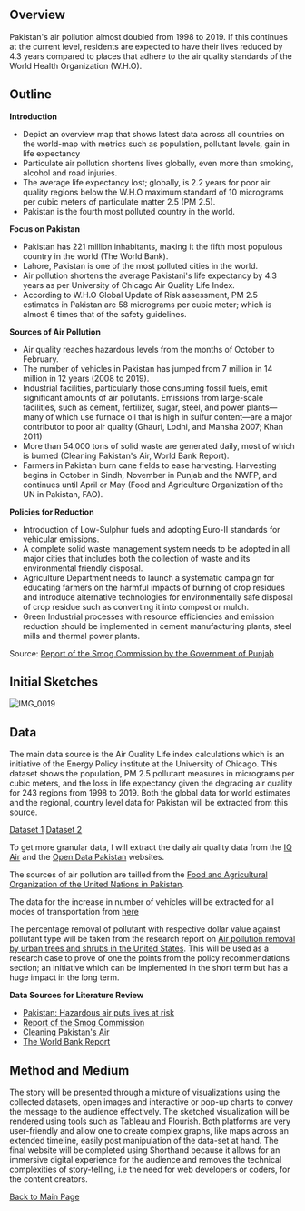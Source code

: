 ## Overview
Pakistan's air pollution almost doubled from 1998 to 2019. If this continues at the current level, residents are expected to have their lives reduced by 4.3 years compared to places that adhere to the air quality standards of the World Health Organization (W.H.O). 

## Outline
**Introduction**
- Depict an overview map that shows latest data across all countries on the world-map with metrics such as population, pollutant levels, gain in life expectancy 
- Particulate air pollution shortens lives globally, even more than smoking, alcohol and road injuries.
- The average life expectancy lost; globally, is 2.2 years for poor air quality regions below the W.H.O maximum standard of 10 micrograms per cubic meters of particulate matter 2.5 (PM 2.5).
- Pakistan is the fourth most polluted country in the world. 

**Focus on Pakistan**
- Pakistan has 221 million inhabitants, making it the fifth most populous country in the world (The World Bank). 
- Lahore, Pakistan is one of the most polluted cities in the world. 
- Air pollution shortens the average Pakistani's life expectancy by 4.3 years as per University of Chicago Air Quality Life Index.
- According to W.H.O Global Update of Risk assessment,  PM 2.5 estimates in Pakistan are 58 micrograms per cubic meter; which is almost 6 times that of the safety guidelines. 

**Sources of Air Pollution**
- Air quality reaches hazardous levels from the months of October to February. 
- The number of vehicles in Pakistan has jumped from 7 million in 14 million in 12 years (2008 to 2019). 
- Industrial facilities, particularly those consuming fossil fuels, emit significant amounts of air pollutants. Emissions from large-scale facilities, such as cement, fertilizer, sugar, steel, and power plants—many of which use furnace oil that is high in sulfur content—are a major contributor to poor air quality (Ghauri, Lodhi, and Mansha 2007; Khan 2011)
- More than 54,000 tons of solid waste are generated daily, most of which is burned (Cleaning Pakistan's Air, World Bank Report).  
- Farmers in Pakistan burn cane fields to ease harvesting. Harvesting begins in October in Sindh, November in Punjab and the NWFP, and continues until April or May (Food and Agriculture Organization of the UN in Pakistan, FAO). 

**Policies for Reduction**
- Introduction of Low-Sulphur fuels and adopting Euro-II standards for vehicular emissions.
- A complete solid waste management system needs to be adopted in all major cities that includes both the collection of waste and its environmental friendly disposal.
- Agriculture Department needs to launch a systematic campaign for educating farmers on the harmful impacts of burning of crop residues and introduce alternative technologies for environmentally safe disposal of crop residue such as converting it into compost or mulch. 
- Green Industrial processes with resource efficiencies and emission reduction should be implemented in cement manufacturing plants, steel mills and thermal power plants.

Source: [Report of the Smog Commission by the Government of Punjab](https://epd.punjab.gov.pk/system/files/Smog%20commission%20report.pdf) 

## Initial Sketches 

![IMG_0019](https://user-images.githubusercontent.com/75527838/141739526-2568417d-2a75-4298-aaca-069276a2d8e8.PNG)

## Data 
The main data source is the Air Quality Life index calculations which is an initiative of the Energy Policy institute at the University of Chicago. This dataset shows the population, PM 2.5 pollutant measures in micrograms per cubic meters, and the loss in life expectancy given the degrading air quality for 243 regions from 1998 to 2019. Both the global data for world estimates and the regional, country level data for Pakistan will be extracted from this source. 

[Dataset 1](/aqli_global_data.csv)
[Dataset 2](/aqli_regional_data_PAK.csv)

To get more granular data, I will extract the daily air quality data from the [IQ Air](https://www.iqair.com/us/pakistan) and the [Open Data Pakistan](https://opendata.com.pk/dataset/air-quality-index-may-2019-april-2020/resource/decb72cb-1d47-4c2b-8414-33fb01f763d5/) websites. 

The sources of air pollution are tailled from the [Food and Agricultural Organization of the United Nations in Pakistan](https://www.fao.org/pakistan/news/detail-events/en/c/1179183/).

The data for the increase in number of vehicles will be extracted for all modes of transportation from [here](https://www.ceicdata.com/en/pakistan/motor-vehicle-production-ministry-of-finance-annual)

The percentage removal of pollutant with respective dollar value against pollutant type will be taken from the research report on [Air pollution removal by urban trees and shrubs in the United States](https://www.itreetools.org/documents/55/UFUG_Air_Pollution_Removal.pdf). This will be used as a research case to prove of one the points from the policy recommendations section; an initiative which can be implemented in the short term but has a huge impact in the long term. 

**Data Sources for Literature Review**
- [Pakistan: Hazardous air puts lives at risk](https://www.amnesty.org/en/latest/news/2019/10/pakistan-hazardous-air/)
- [Report of the Smog Commission](https://epd.punjab.gov.pk/system/files/Smog%20commission%20report.pdf)
- [Cleaning Pakistan's Air](https://documents1.worldbank.org/curated/en/701891468285328404/pdf/890650PUB0Clea00Box385269B00PUBLIC0.pdf)
- [The World Bank Report](https://www.worldbank.org/en/news/press-release/2016/09/08/air-pollution-deaths-cost-global-economy-225-billion)

## Method and Medium 
The story will be presented through a mixture of visualizations using the collected datasets, open images and interactive or pop-up charts to convey the message to the audience effectively. The sketched visualization will be rendered using tools such as Tableau and Flourish. Both platforms are very user-friendly and allow one to create complex graphs, like maps across an extended timeline, easily post manipulation of the data-set at hand. The final website will be completed using Shorthand because it allows for an immersive digital experience for the audience and removes the technical complexities of story-telling, i.e the need for web developers or coders, for the content creators. 

[Back to Main Page](/README.md)
